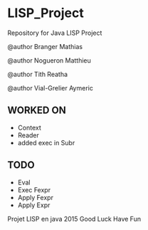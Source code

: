 # LISP_Project
Repository for Java LISP Project


@author Branger Mathias

@author Nogueron Matthieu

@author Tith Reatha

@author Vial-Grelier Aymeric

## WORKED ON
- Context
- Reader
- added exec in Subr

## TODO
- Eval 
- Exec Fexpr
- Apply Fexpr
- Apply Expr

Projet LISP en java 2015
Good Luck Have Fun
